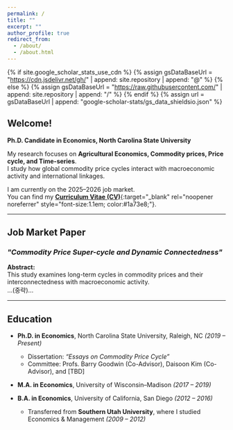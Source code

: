 ```yaml
---
permalink: /
title: ""
excerpt: ""
author_profile: true
redirect_from: 
  - /about/
  - /about.html
---
```


{% if site.google_scholar_stats_use_cdn %}
{% assign gsDataBaseUrl = "https://cdn.jsdelivr.net/gh/" | append: site.repository | append: "@" %}
{% else %}
{% assign gsDataBaseUrl = "https://raw.githubusercontent.com/" | append: site.repository | append: "/" %}
{% endif %}
{% assign url = gsDataBaseUrl | append: "google-scholar-stats/gs_data_shieldsio.json" %}

<span class='anchor' id='about-me'></span>

## Welcome!

**Ph.D. Candidate in Economics, North Carolina State University**

My research focuses on **Agricultural Economics, Commodity prices, Price cycle, and Time-series**.  
I study how global commodity price cycles interact with macroeconomic activity and international linkages.

I am currently on the 2025–2026 job market.  
You can find my [**Curriculum Vitae (CV)**](https://drive.google.com/file/d/1POWTBdrYdwF4D2H5ZLGJWVzdwav-K4Nm/view?usp=drive_link){:target="_blank" rel="noopener noreferrer" style="font-size:1.1em; color:#1a73e8;"}.

---

## Job Market Paper

### *"Commodity Price Super-cycle and Dynamic Connectedness"*

**Abstract:**  
This study examines long-term cycles in commodity prices and their interconnectedness with macroeconomic activity.  
...(중략)...

---

## Education

- **Ph.D. in Economics**, North Carolina State University, Raleigh, NC *(2019 – Present)*  
  - Dissertation: *“Essays on Commodity Price Cycle”*  
  - Committee: Profs. Barry Goodwin (Co-Advisor), Daisoon Kim (Co-Advisor), and [TBD]

- **M.A. in Economics**, University of Wisconsin–Madison *(2017 – 2019)*

- **B.A. in Economics**, University of California, San Diego *(2012 – 2016)*  
  - Transferred from **Southern Utah University**, where I studied Economics & Management *(2009 – 2012)*



